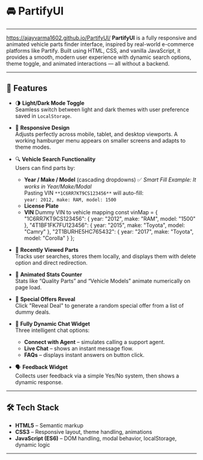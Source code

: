 # 🚘 PartifyUI  
---
https://ajayvarma1602.github.io/PartifyUI/
**PartifyUI** is a fully responsive and animated vehicle parts finder interface, inspired by real-world e-commerce platforms like Partify. Built using HTML, CSS, and vanilla JavaScript, it provides a smooth, modern user experience with dynamic search options, theme toggle, and animated interactions — all without a backend.

---

## 🌟 Features

- 🌗 **Light/Dark Mode Toggle**  
  Seamless switch between light and dark themes with user preference saved in `LocalStorage`.

- 📱 **Responsive Design**  
  Adjusts perfectly across mobile, tablet, and desktop viewports. A working hamburger menu appears on smaller screens and adapts to theme modes.

- 🔍 **Vehicle Search Functionality**  
  Users can find parts by:
  - **Year / Make / Model** (cascading dropdowns)
 ✅ *Smart Fill Example: It works in Year/Make/Modal*   
  Pasting VIN `**1C6RR7KT9CS123456**` will auto-fill:  
  `year: 2012, make: RAM, model: 1500`
  - **License Plate**
  - **VIN** 
     Dummy VIN to vehicle mapping
    const vinMap = {
      "1C6RR7KT9CS123456": { year: "2012", make: "RAM", model: "1500" },
      "4T1BF1FK7FU123456": { year: "2015", make: "Toyota", model: "Camry" },
      "2T1BURHE5HC765432": { year: "2017", make: "Toyota", model: "Corolla" }
      };
  

- 🔄 **Recently Viewed Parts**  
  Tracks user searches, stores them locally, and displays them with delete option and direct redirection.

- 🔢 **Animated Stats Counter**  
  Stats like “Quality Parts” and “Vehicle Models” animate numerically on page load.

- 🎁 **Special Offers Reveal**  
  Click "Reveal Deal" to generate a random special offer from a list of dummy deals.

- 💬 **Fully Dynamic Chat Widget**  
  Three intelligent chat options:
  - **Connect with Agent** – simulates calling a support agent.
  - **Live Chat** – shows an instant message flow.
  - **FAQs** – displays instant answers on button click.

- 🗣️ **Feedback Widget**  
  Collects user feedback via a simple Yes/No system, then shows a dynamic response.

---

## 🛠️ Tech Stack

- **HTML5** – Semantic markup
- **CSS3** – Responsive layout, theme handling, animations
- **JavaScript (ES6)** – DOM handling, modal behavior, localStorage, dynamic logic

---
